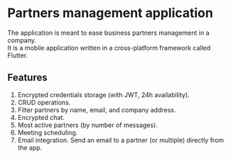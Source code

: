 # Partners management application
The application is meant to ease business partners management in a company.<br>
It is a mobile application written in a cross-platform framework called Flutter.<br>

## Features
1. Encrypted credentials storage (with JWT, 24h availability).
2. CRUD operations.
3. Filter partners by name, email, and company address.
4. Encrypted chat. 
5. Most active partners (by number of messages).
6. Meeting scheduling.
7. Email integration. Send an email to a partner (or multiple) directly from the app.
